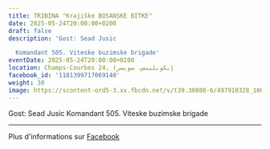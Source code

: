 ```yaml
---
title: TRIBINA "Krajiške BOSANSKE BITKE"
date: 2025-05-24T20:00:00+0200
draft: false
description: 'Gost: Sead Jusic

  Komandant 505. Viteske buzimske brigade'
eventDate: 2025-05-24T20:00:00+0200
location: Champs-Courbes 24, ‏إيكوبلينس‏، ‏سويسرا‏
facebook_id: '1181399717069140'
weight: 30
image: https://scontent-ord5-3.xx.fbcdn.net/v/t39.30808-6/497910328_1007825038144762_7375653666811415510_n.jpg?_nc_cat=110&ccb=1-7&_nc_sid=9e60e4&_nc_ohc=eu0aXeNWH08Q7kNvwH_vtZ6&_nc_oc=Admq9LWlu6BPtKs03z6TpAz8JcS4S6YLXc7FgJxnGDi2maDchaF-tgV_0IVsDHZzuPM&_nc_zt=23&_nc_ht=scontent-ord5-3.xx&edm=ABTKTjYEAAAA&_nc_gid=ptuU3mutXAv8ym6-9os5eA&_nc_tpa=Q5bMBQEALTi0OvAfqb2_GZwRGXL6ZiRJy4h2gi-PwKxK1xJLXGgBWd0WfkCXdTquZueoBtcnDWVqxCk1vw&oh=00_Afer6hAU_sAAQf6ZiJpjkt4ql6JY21bWa6bhv1-UK5hDwQ&oe=69034EAF
---
```


Gost: Sead Jusic
Komandant 505. Viteske buzimske brigade

---

Plus d'informations sur [Facebook](https://facebook.com/events/1181399717069140)